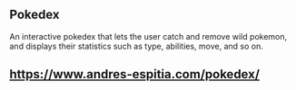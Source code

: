 ## Pokedex

An interactive pokedex that lets the user catch and remove wild pokemon, and displays their statistics such as type, abilities, move, and so on.

## https://www.andres-espitia.com/pokedex/

